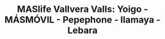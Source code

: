 ---
title: "MASlife Vallvera Valls: Yoigo - MÁSMÓVIL - Pepephone - llamaya - Lebara"
url: /valls/maslife-vallvera-valls-yoigo-masmovil-pepephone-llamaya-lebara/
shop: teléfono móvil
---